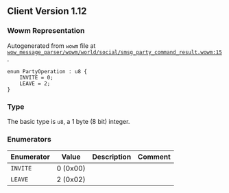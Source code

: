 ## Client Version 1.12

### Wowm Representation

Autogenerated from `wowm` file at [`wow_message_parser/wowm/world/social/smsg_party_command_result.wowm:15`](https://github.com/gtker/wow_messages/tree/main/wow_message_parser/wowm/world/social/smsg_party_command_result.wowm#L15).
```rust,ignore
enum PartyOperation : u8 {
    INVITE = 0;
    LEAVE = 2;
}
```
### Type
The basic type is `u8`, a 1 byte (8 bit) integer.
### Enumerators
| Enumerator | Value  | Description | Comment |
| --------- | -------- | ----------- | ------- |
| `INVITE` | 0 (0x00) |  |  |
| `LEAVE` | 2 (0x02) |  |  |
